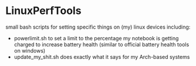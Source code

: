# LinuxPerfTools

small bash scripts for setting specific things on (my) linux devices including: 

- powerlimit.sh to set a limit to the percentage my notebook is getting charged to increase battery health (similar to official battery health tools on windows)
- update_my_shit.sh does exactly what it says for my Arch-based systems

